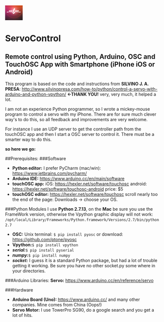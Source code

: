  
![Blogo](image/LOGOs.png)

# ServoControl
## Remote control using Python, Arduino, OSC and TouchOSC App with Smartphone (iPhone iOS or Android)

This program is based on the code and instructions from **SILVINO J. A. PRESA**: <http://www.silvinopresa.com/how-to/python/control-a-servo-with-arduino-and-python-vpython/> **<-THANK YOU!** very, very much, it helped a lot.

I am not an experience Python programmer, so I wrote a mickey-mouse program to control a servo with my iPhone.
There are for sure much clever way's to do this, so all feedback and improvements are very welcome.

 
For instance I use an UDP server to get the controller path from the touchOSC app and then I start a OSC server to control it. There must be a smarter way to do this.

**so here we go:**

##Prerequisites:
###Software

* **Python editor:** I prefer PyCharm (mac/win): <https://www.jetbrains.com/pycharm/> 
* **Arduino IDE:** <https://www.arduino.cc/en/main/software>
* **touchOSC app:** iOS: <https://hexler.net/software/touchosc> android: <https://hexler.net/software/touchosc-android>  price: $5
* **touchOSC editor:** <https://hexler.net/software/touchosc> scroll nearly too the end of the page: Downloads -> choose your OS.

###Python Modules
I use  **Python 2.7.13**, on the **Mac** be sure you use the FrameWork version, otherwise the Vpython graphic display will not work: ```/opt/local/Library/Frameworks/Python.framework/Versions/2.7/bin/python2.7```

* **OSC:** Unix terminal: ```$ pip install pyosc``` or download: <https://github.com/ptone/pyosc>
* **Vpython:**```$ pip install vpython```
* ***serial:***```$ pip install pyserial```
* ***numpy:***```$ pip install numpy```
* ***socket:*** I guess it is a standard Python package, but had a lot of trouble getting it working. Be sure you have no other socket.py some where in your directories.

###Arduino Libraries:
**Servo:** <https://www.arduino.cc/en/reference/servo>

###Hardware
* **Arduino Board (Uno):** <https://www.arduino.cc/> and many other companies. Mine comes from China (Oops!)
* **Servo Motor:** I use TowerPro SG90, do a google search and you get a lot of hits.
